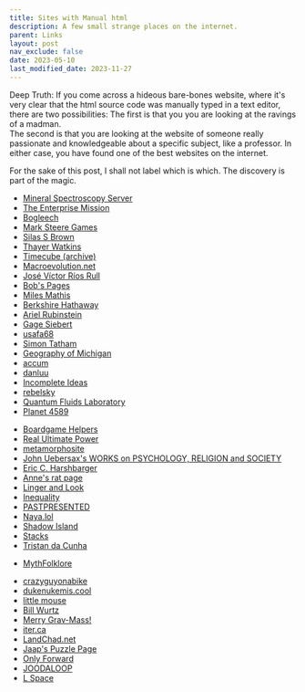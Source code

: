```yaml
---
title: Sites with Manual html
description: A few small strange places on the internet.
parent: Links
layout: post
nav_exclude: false
date: 2023-05-10
last_modified_date: 2023-11-27
---
```


Deep Truth: 
If you come across a hideous bare-bones website, 
where it's very clear that the html source code was manually typed in a text editor, 
there are two possibilities: 
The first is that you you are looking at the ravings of a madman.  
The second is that you are looking at the website of someone really passionate and knowledgeable about a specific subject, like a professor.
In either case, you have found one of the best websites on the internet.

For the sake of this post, 
I shall not label which is which.
The discovery is part of the magic.

- [Mineral Spectroscopy Server](http://minerals.gps.caltech.edu/)
- [The Enterprise Mission](https://enterprisemissions.com/)
- [Bogleech](https://bogleech.com/articles)
- [Mark Steere Games](http://www.marksteeregames.com/index.html)
- [Silas S Brown](http://ssb22.user.srcf.net/)
- [Thayer Watkins](https://www.sjsu.edu/faculty/watkins/)
- [Timecube (archive)](https://timecube.2enp.com/)
- [Macroevolution.net](http://www.macroevolution.net/index.html)
- [José Víctor Ríos Rull](https://www.sas.upenn.edu/~vr0j/)
- [Bob's Pages](https://www.bobheffner.com/xamindex/index-graphic.htm)
- [Miles Mathis](http://milesmathis.com/index.html)
- [Berkshire Hathaway](https://berkshirehathaway.com/)
- [Ariel Rubinstein](https://arielrubinstein.tau.ac.il/)
- [Gage Siebert](https://gagesiebert.com/)
- [usafa68](http://www.usafa68.org/)
- [Simon Tatham](https://www.chiark.greenend.org.uk/~sgtatham/)
- [Geography of Michigan](https://project.geo.msu.edu/geogmich/)<!--https://project.geo.msu.edu/geogmich/long_lots.html-->
- [accum](https://www.accum.se/)
- [danluu](https://danluu.com/)
- [Incomplete Ideas](http://www.incompleteideas.net/)
- [rebelsky](https://rebelsky.cs.grinnell.edu/musings/)
- [Quantum Fluids Laboratory](https://www.fellis.wescreates.wesleyan.edu/research/q_f_lab.html)
- [Planet 4589](https://planet4589.org/)
<!--- [Paleogravity Laboratory](https://www.dinox.org/) Not sure if this counts, but the wackiness is funny.-->
- [Boardgame Helpers](https://www.boardgamehelpers.com/) <!--Quite sophisticated but the html comment horizontal lines in the articles betray the manual nature of the html, I think. -->
- [Real Ultimate Power](https://www.realultimatepower.net/ninja/ninja2.htm)
- [metamorphosite](https://www.metamorphosite.com/about)
- [John Uebersax's WORKS on PSYCHOLOGY, RELIGION and SOCIETY](https://www.john-uebersax.com/plato/) <!--In particular, see the page on Plato's Myths: https://www.john-uebersax.com/plato/myths/myths.htm -->
- [Eric C. Harshbarger](http://www.ericharshbarger.org/)
- [Anne's rat page](http://ratbehavior.org/rats.html)
- [Linger and Look](https://lingerandlook.com/)
- [Inequality](https://profiles.shsu.edu/eco_mwf/inequality.html)
- [PASTPRESENTED](http://www.pastpresented.info/index.htm)
- [Naya.lol](https://naya.lol/) <!--https://news.ycombinator.com/item?id=40992982-->
- [Shadow Island](https://www.pbm.com/) <!--https://www.pbm.com/~lindahl/real.programmers.html-->
- [Stacks](https://stacks.math.columbia.edu/)
- [Tristan da Cunha](https://www.tristandc.com/index.php)
<!--[Macroeconomic Dynamics](https://econ.tepper.cmu.edu/barnett/MD.html)-->
- [MythFolklore](http://www.mythfolklore.net/)
<!--[William A. Barnett's Recommendations](https://econ.tepper.cmu.edu/barnett/welcome.html)-->
- [crazyguyonabike](https://www.crazyguyonabike.com/?o=3d2)
- [dukenukemis.cool](https://dukenukemis.cool/)
- [little mouse](https://www.littlemouse.fun/)
- [Bill Wurtz](https://billwurtz.com/)
- [Merry Grav-Mass!](https://stallman.org/grav-mass.html)
- [iter.ca](https://iter.ca/)
- [LandChad.net](https://landchad.net/)
- [Jaap's Puzzle Page](https://www.jaapsch.net/puzzles/)
- [Only Forward](https://www.troynikov.io/)
- [JOODALOOP](https://joodaloop.com/)
- [L Space](https://www.lspace.org/main.html)

<!--
https://web.gps.caltech.edu/~mbrown/2003EL61/index.html
-->


<!--
[Project Xanadu](https://xanadu.com/) ??? 
-->
